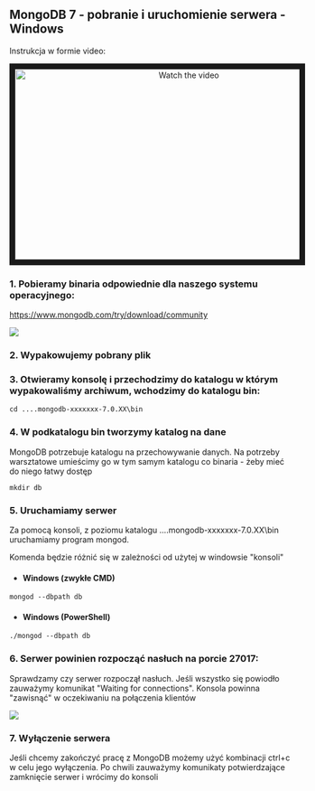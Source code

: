## MongoDB 7 - pobranie i uruchomienie serwera - Windows

Instrukcja w formie video:

<p align="center">
<a href="http://www.youtube.com/watch?feature=player_embedded&v=Lw_HixdHrnE" target="_blank">
 <img src="http://img.youtube.com/vi/Lw_HixdHrnE/maxresdefault.jpg" alt="Watch the video" width="600" height="337" border="10" />
</a>
</p>




### 1. Pobieramy binaria odpowiednie dla naszego systemu operacyjnego:
https://www.mongodb.com/try/download/community

![](https://i.imgur.com/EWiHNyL.png)

### 2. Wypakowujemy pobrany plik

### 3. Otwieramy konsolę i przechodzimy do katalogu w którym wypakowaliśmy archiwum, wchodzimy do katalogu bin:
```
cd ....mongodb-xxxxxxx-7.0.XX\bin
```
### 4. W podkatalogu bin tworzymy katalog na dane
MongoDB potrzebuje katalogu na przechowywanie danych. Na potrzeby warsztatowe umieścimy go w tym samym katalogu co binaria - żeby mieć do niego łatwy dostęp

```
mkdir db
```
### 5. Uruchamiamy serwer
Za pomocą konsoli, z poziomu katalogu ....mongodb-xxxxxxx-7.0.XX\bin uruchamiamy program mongod.

Komenda będzie różnić się w zależności od użytej w windowsie "konsoli" 

- #### Windows (zwykłe CMD)
```
mongod --dbpath db
```

- #### Windows (PowerShell)
```
./mongod --dbpath db
```

### 6. Serwer powinien rozpocząć nasłuch na porcie 27017:
Sprawdzamy czy serwer rozpoczął nasłuch. Jeśli wszystko się powiodło zauważymy komunikat "Waiting for connections". Konsola powinna "zawisnąć" w oczekiwaniu na połączenia klientów

![](https://i.imgur.com/DgypFgd.png)

### 7. Wyłączenie serwera
Jeśli chcemy zakończyć pracę z MongoDB możemy użyć kombinacji ctrl+c w celu jego wyłączenia. Po chwili zauważymy komunikaty potwierdzające zamknięcie serwer i wrócimy do konsoli
